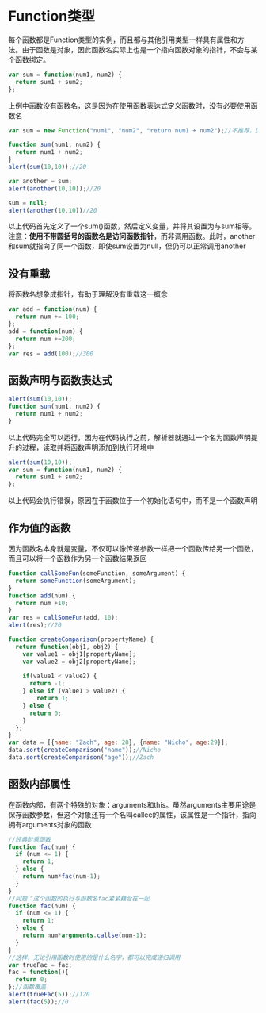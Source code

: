 # Function类型

每个函数都是Function类型的实例，而且都与其他引用类型一样具有属性和方法。由于函数是对象，因此函数名实际上也是一个指向函数对象的指针，不会与某个函数绑定。

```javascript
var sum = function(num1, num2) {
  return sum1 + sum2;
};
```

上例中函数没有函数名，这是因为在使用函数表达式定义函数时，没有必要使用函数名

```javascript
var sum = new Function("num1", "num2", "return num1 + num2");//不推荐，因为会解析两次代码
```

```javascript
function sum(num1, num2) {
  return num1 + num2;
}
alert(sum(10,10));//20

var another = sum;
alert(another(10,10));//20

sum = null;
alert(another(10,10))//20
```

以上代码首先定义了一个sum()函数，然后定义变量，并将其设置为与sum相等。注意：**使用不带圆括号的函数名是访问函数指针**，而非调用函数。此时，another和sum就指向了同一个函数，即使sum设置为null，但仍可以正常调用another



##  没有重载

将函数名想象成指针，有助于理解没有重载这一概念

```javascript
var add = function(num) {
  return num += 100;
};
add = function(num) {
  return num +=200;
};
var res = add(100);//300 
```



##  函数声明与函数表达式

```javascript
alert(sum(10,10));
function sun(num1, num2) {
  return num1 + num2;
}
```

以上代码完全可以运行，因为在代码执行之前，解析器就通过一个名为函数声明提升的过程，读取并将函数声明添加到执行环境中

```javascript
alert(sum(10,10));
var sum = function(num1, num2) {
  return sum1 + sum2;
};
```

以上代码会执行错误，原因在于函数位于一个初始化语句中，而不是一个函数声明



## 作为值的函数

因为函数名本身就是变量，不仅可以像传递参数一样把一个函数传给另一个函数，而且可以将一个函数作为另一个函数结果返回

```javascript
function callSomeFun(someFunction, someArgument) {
  return someFunction(someArgument);
}
function add(num) {
  return num +10;
}
var res = callSomeFun(add, 10);
alert(res);//20
```

```javascript
function createComparison(propertyName) {
  return function(obj1, obj2) {
    var value1 = obj1[propertyName];
    var value2 = obj2[propertyName];
    
    if(value1 < value2) {
      return -1;
    } else if (value1 > value2) {
    	return 1;
    } else {
      return 0;
    }
  };
}
var data = [{name: "Zach", age: 28}, {name: "Nicho", age:29}];
data.sort(createComparison("name"));//Nicho
data.sort(createComparison("age"));//Zach
```



## 函数内部属性

在函数内部，有两个特殊的对象：arguments和this。虽然arguments主要用途是保存函数参数，但这个对象还有一个名叫callee的属性，该属性是一个指针，指向拥有arguments对象的函数

```javascript
//经典阶乘函数
function fac(num) {
  if (num <= 1) {
    return 1;
  } else {
    return num*fac(num-1);
  }
}
//问题：这个函数的执行与函数名fac紧紧藕合在一起
function fac(num) {
  if (num <= 1) {
    return 1;
  } else {
    return num*arguments.callse(num-1);
  }
}
//这样，无论引用函数时使用的是什么名字，都可以完成递归调用
var trueFac = fac;
fac = function(){
  return 0;
};//函数覆盖
alert(trueFac(5));//120
alert(fac(5));//0
```

